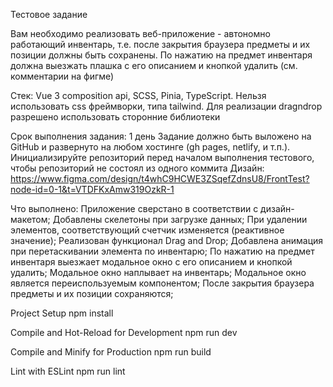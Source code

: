 Тестовое задание

Вам необходимо реализовать веб-приложение - автономно работающий инвентарь, т.е. после закрытия браузера предметы и их позиции должны быть сохранены. По нажатию на предмет инвентаря должна выезжать плашка с его описанием и кнопкой удалить (см. комментарии на фигме)

Стек: Vue 3 composition api, SCSS, Pinia, TypeScript. Нельзя использовать css фреймворки, типа tailwind. Для реализации dragndrop разрешено использовать сторонние библиотеки

Срок выполнения задания: 1 день
Задание должно быть выложено на GitHub и развернуто на любом хостинге (gh pages, netlify, и т.п.). Инициализируйте репозиторий перед началом выполнения тестового, чтобы репозиторий не состоял из одного коммита
Дизайн: https://www.figma.com/design/t4whC9HCWE3ZSqefZdnsU8/FrontTest?node-id=0-1&t=VTDFKxAmw319OzkR-1

Что выполнено:
Приложение сверстано в соответствии с дизайн-макетом;
Добавлены скелетоны при загрузке данных;
При удалении элементов, соответствующий счетчик изменяется (реактивное значение);
Реализован функционал Drag and Drop;
Добавлена анимация при перетаскивании элемента по инвентарю;
По нажатию на предмет инвентаря выезжает модальное окно с его описанием и кнопкой удалить;
Модальное окно наплывает на инвентарь;
Модальное окно является переиспользуемым компонентом;
После закрытия браузера предметы и их позиции сохраняются;

Project Setup
npm install

Compile and Hot-Reload for Development
npm run dev

Compile and Minify for Production
npm run build

Lint with ESLint
npm run lint